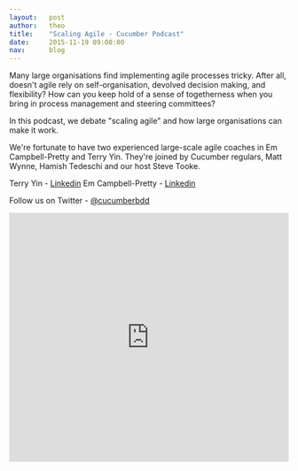 ```yaml
---
layout:   post
author:   theo
title:    "Scaling Agile - Cucumber Podcast"
date:     2015-11-19 09:00:00
nav:      blog
---
```


Many large organisations find implementing agile processes tricky. After all, doesn't agile rely on self-organisation, devolved decision making, and flexibility? How can you keep hold of a sense of togetherness when you bring in process management and steering committees?

In this podcast, we debate "scaling agile" and how large organisations can make it work.

We're fortunate to have two experienced large-scale agile coaches in Em Campbell-Pretty and Terry Yin. They're joined by Cucumber regulars, Matt Wynne, Hamish Tedeschi and our host Steve Tooke.

Terry Yin - [Linkedin](https://sg.linkedin.com/in/terryyin)
Em Campbell-Pretty - [Linkedin](https://au.linkedin.com/in/ejcampbellpretty)

Follow us on Twitter - [@cucumberbdd](https://twitter.com/cucumberbdd)


<iframe width="100%" height="450" scrolling="no" frameborder="no" src="https://w.soundcloud.com/player/?url=https%3A//api.soundcloud.com/tracks/229091776&amp;auto_play=false&amp;hide_related=false&amp;show_comments=true&amp;show_user=true&amp;show_reposts=false&amp;visual=true"></iframe>
